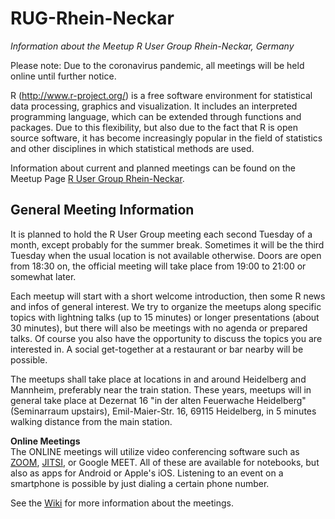 # RUG-Rhein-Neckar

*Information about the Meetup R User Group Rhein-Neckar, Germany*

Please note: Due to the coronavirus pandemic, all meetings will be held online until further notice.

R (<http://www.r-project.org/>) is a free software environment for statistical data processing, graphics and visualization. It includes an interpreted programming language, which can be extended through functions and packages. Due to this flexibility, but also due to the fact that R is open source software, it has become increasingly popular in the field of statistics and other disciplines in which statistical methods are used.

Information about current and planned meetings can be found on the Meetup Page [R User Group Rhein-Neckar](https://www.meetup.com/R-User-Group-Rhein-Neckar/).


## General Meeting Information

It is planned to hold the R User Group meeting each second Tuesday of a month, except probably for the summer break. Sometimes it will be the third Tuesday when the usual location is not available otherwise. Doors are open from 18:30 on, the official meeting will take place from 19:00 to 21:00 or somewhat later.

Each meetup will start with a short welcome introduction, then some R news and infos of general interest. We try to organize the meetups along specific topics with lightning talks (up to 15 minutes) or longer presentations (about 30 minutes), but there will also be meetings with no agenda or prepared talks. Of course you also have the opportunity to discuss the topics you are interested in. A social get-together at a restaurant or bar nearby will be possible.

The meetups shall take place at locations in and around Heidelberg and Mannheim, preferably near the train station. These years, meetups will in general take place at Dezernat 16 "in der alten Feuerwache Heidelberg" (Seminarraum upstairs), Emil-Maier-Str. 16, 69115 Heidelberg, in 5 minutes walking distance from the main station.

**Online Meetings**  
The ONLINE meetings will utilize video conferencing software such as [ZOOM](https://zoom.us/), [JITSI](https://jitsi.org/), or Google MEET. All of these are available for notebooks, but also as apps for Android or Apple's iOS. Listening to an event on a smartphone is possible by just dialing a certain phone number.

See the [Wiki](https://github.com/hwborchers/RUG-Rhein-Neckar/wiki) for more information about the meetings.
